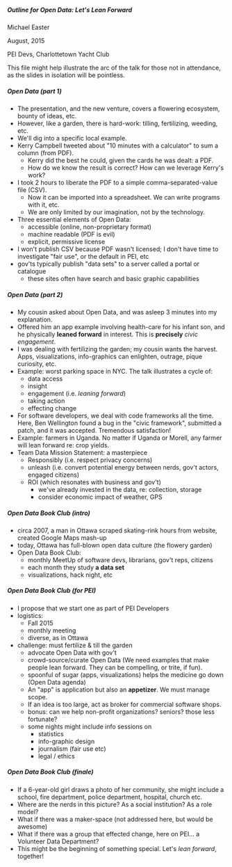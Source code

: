 
##### Outline for Open Data: Let's Lean Forward
Michael Easter

August, 2015

PEI Devs, Charlottetown Yacht Club

This file might help illustrate the arc of the talk for those not in attendance, as the slides in isolation will be pointless.

##### Open Data (part 1)

* The presentation, and the new venture, covers a flowering ecosystem, bounty of ideas, etc.
* However, like a garden, there is hard-work: tilling, fertilizing, weeding, etc.
* We'll dig into a specific local example.
* Kerry Campbell tweeted about "10 minutes with a calculator" to sum a column (from PDF).
    * Kerry did the best he could, given the cards he was dealt: a PDF.
    * How do we know the result is correct? How can we leverage Kerry's work?
* I took 2 hours to liberate the PDF to a simple comma-separated-value file (CSV).
    * Now it can be imported into a spreadsheet. We can write programs with it, etc.
    * We are only limited by our imagination, not by the technology.
* Three essential elements of Open Data:
    * accessible (online, non-proprietary format)
    * machine readable (PDF is evil)
    * explicit, permissive license
* I won't publish CSV because PDF wasn't licensed; I don't have time to investigate "fair use", or the default in PEI, etc 
* gov'ts typically publish "data sets" to a server called a portal or catalogue
    * these sites often have search and basic graphic capabilities

##### Open Data (part 2)

* My cousin asked about Open Data, and was asleep 3 minutes into my explanation.
* Offered him an app example involving health-care for his infant son, and he physically **leaned forward** in interest. This is **precisely** *civic engagement*.
* I was dealing with fertilizing the garden; my cousin wants the harvest. Apps, visualizations, info-graphics can enlighten, outrage, pique curiosity, etc.
* Example: worst parking space in NYC. The talk illustrates a cycle of:
    * data access
    * insight
    * engagement (i.e. *leaning forward*)
    * taking action
    * effecting change
* For software developers, we deal with code frameworks all the time. Here, Ben Wellington found a bug in the "civic framework", submitted a patch, and it was accepted. Tremendous satisfaction!
* Example: farmers in Uganda. No matter if Uganda or Morell, any farmer will lean forward re: crop yields.
* Team Data Mission Statement: a masterpiece
    * Responsibly (i.e. respect privacy concerns)
    * unleash (i.e. convert potential energy between nerds, gov't actors, engaged citizens)
    * ROI (which resonates with business and gov't)
         * we've already invested in the data, re: collection, storage
         * consider economic impact of weather, GPS

##### Open Data Book Club (intro)

* circa 2007, a man in Ottawa scraped skating-rink hours from website, created Google Maps mash-up
* today, Ottawa has full-blown open data culture (the flowery garden)
* Open Data Book Club:
    * monthly MeetUp of software devs, librarians, gov't reps, citizens
    * each month they study **a data set**
    * visualizations, hack night, etc

##### Open Data Book Club (for PEI)

* I propose that we start one as part of PEI Developers
* logistics:
    * Fall 2015
    * monthly meeting
    * diverse, as in Ottawa
* challenge: must fertilize & till the garden
    * advocate Open Data with gov't
    * crowd-source/curate Open Data (We need examples that make people lean forward. They can be compelling, or trite, if fun). 
    * spoonful of sugar (apps, visualizations) helps the medicine go down (Open Data agenda)
    * An "app" is application but also an **appetizer**. We must manage scope.
    * If an idea is too large, act as broker for commercial software shops.
    * bonus: can we help non-profit organizations? seniors? those less fortunate?
    * some nights might include info sessions on
        * statistics
        * info-graphic design
        * journalism (fair use etc)
        * legal / ethics

##### Open Data Book Club (finale)

* If a 6-year-old girl draws a photo of her community, she might include a school, fire department, police department, hospital, church etc.
* Where are the nerds in this picture? As a social institution? As a role model?
* What if there was a maker-space (not addressed here, but would be awesome)
* What if there was a group that effected change, here on PEI... a Volunteer Data Department?
* This might be the beginning of something special. Let's *lean forward*, together!


